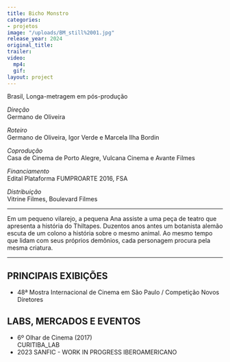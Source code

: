 ```yaml
---
title: Bicho Monstro
categories:
- projetos
image: "/uploads/BM_still%2001.jpg"
release_year: 2024
original_title: 
trailer: 
video:
  mp4: 
  gif: 
layout: project
---
```


Brasil, Longa-metragem em pós-produção

*Direção*\
Germano de Oliveira

*Roteiro*\
Germano de Oliveira, Igor Verde e Marcela Ilha Bordin

*Coprodução*\
Casa de Cinema de Porto Alegre, Vulcana Cinema e Avante Filmes

*Financiamento*\
Edital Plataforma FUMPROARTE 2016, FSA

*Distribuição*\
Vitrine Filmes, Boulevard Filmes

---

Em um pequeno vilarejo, a pequena Ana assiste a uma peça de teatro que apresenta a história do Thiltapes. Duzentos anos antes um botanista alemão escuta de um colono a história sobre o mesmo animal. Ao mesmo tempo que lidam com seus próprios demônios, cada personagem procura pela mesma criatura.

---

## PRINCIPAIS EXIBIÇÕES

* 48ª Mostra Internacional de Cinema em São Paulo / Competição Novos Diretores

## LABS, MERCADOS E EVENTOS

* 6º Olhar de Cinema (2017)\
  CURITIBA_LAB
* 2023 SANFIC - WORK IN PROGRESS IBEROAMERICANO